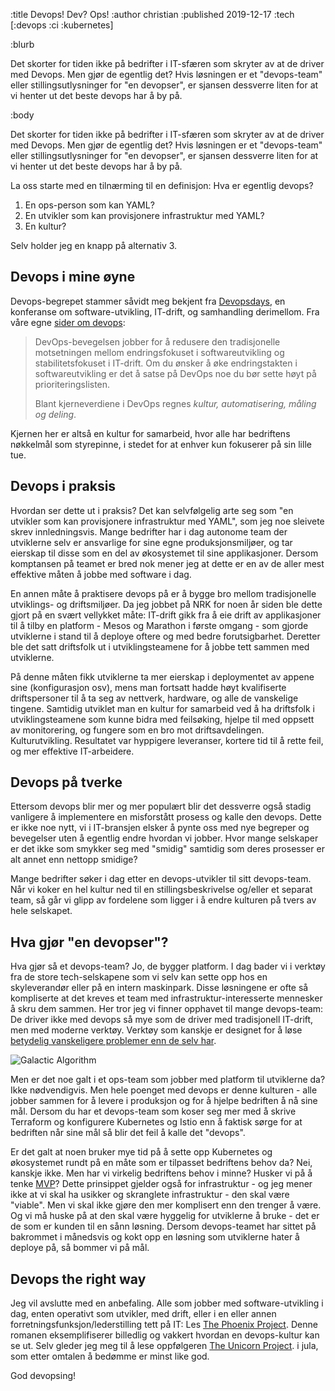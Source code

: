 :title Devops! Dev? Ops!
:author christian
:published 2019-12-17
:tech [:devops :ci :kubernetes]

:blurb

Det skorter for tiden ikke på bedrifter i IT-sfæren som skryter av at de driver
med Devops. Men gjør de egentlig det? Hvis løsningen er et "devops-team" eller
stillingsutlysninger for "en devopser", er sjansen dessverre liten for at vi
henter ut det beste devops har å by på.

:body

Det skorter for tiden ikke på bedrifter i IT-sfæren som skryter av at de driver
med Devops. Men gjør de egentlig det? Hvis løsningen er et "devops-team" eller
stillingsutlysninger for "en devopser", er sjansen dessverre liten for at vi
henter ut det beste devops har å by på.

La oss starte med en tilnærming til en definisjon: Hva er egentlig devops?

1. En ops-person som kan YAML?
2. En utvikler som kan provisjonere infrastruktur med YAML?
3. En kultur?

Selv holder jeg en knapp på alternativ 3.

## Devops i mine øyne

Devops-begrepet stammer såvidt meg bekjent fra
[Devopsdays](https://devopsdays.org/about), en konferanse om software-utvikling,
IT-drift, og samhandling derimellom. Fra våre egne [sider om devops](/devops/):

> DevOps-bevegelsen jobber for å redusere den tradisjonelle motsetningen mellom
> endringsfokuset i softwareutvikling og stabilitetsfokuset i IT-drift. Om du
> ønsker å øke endringstakten i softwareutvikling er det å satse på DevOps noe
> du bør sette høyt på prioriteringslisten.
>
> Blant kjerneverdiene i DevOps regnes _kultur, automatisering, måling og
> deling_.

Kjernen her er altså en kultur for samarbeid, hvor alle har bedriftens nøkkelmål
som styrepinne, i stedet for at enhver kun fokuserer på sin lille tue.

## Devops i praksis

Hvordan ser dette ut i praksis? Det kan selvfølgelig arte seg som "en utvikler
som kan provisjonere infrastruktur med YAML", som jeg noe sleivete skrev
innledningsvis. Mange bedrifter har i dag autonome team der utviklerne selv er
ansvarlige for sine egne produksjonsmiljøer, og tar eierskap til disse som en
del av økosystemet til sine applikasjoner. Dersom komptansen på teamet er bred
nok mener jeg at dette er en av de aller mest effektive måten å jobbe med
software i dag.

En annen måte å praktisere devops på er å bygge bro mellom tradisjonelle
utviklings- og driftsmiljøer. Da jeg jobbet på NRK for noen år siden ble dette
gjort på en svært vellykket måte: IT-drift gikk fra å eie drift av applikasjoner
til å tilby en platform - Mesos og Marathon i første omgang - som gjorde
utviklerne i stand til å deploye oftere og med bedre forutsigbarhet. Deretter
ble det satt driftsfolk ut i utviklingsteamene for å jobbe tett sammen med
utviklerne.

På denne måten fikk utviklerne ta mer eierskap i deploymentet av appene sine
(konfigurasjon osv), mens man fortsatt hadde høyt kvalifiserte driftspersoner
til å ta seg av nettverk, hardware, og alle de vanskelige tingene. Samtidig
utviklet man en kultur for samarbeid ved å ha driftsfolk i utviklingsteamene som
kunne bidra med feilsøking, hjelpe til med oppsett av monitorering, og fungere
som en bro mot driftsavdelingen. Kulturutvikling. Resultatet var hyppigere
leveranser, kortere tid til å rette feil, og mer effektive IT-arbeidere.

## Devops på tverke

Ettersom devops blir mer og mer populært blir det dessverre også stadig
vanligere å implementere en misforstått prosess og kalle den devops. Dette er
ikke noe nytt, vi i IT-bransjen elsker å pynte oss med nye begreper og
bevegelser uten å egentlig endre hvordan vi jobber. Hvor mange selskaper er det
ikke som smykker seg med "smidig" samtidig som deres prosesser er alt annet enn
nettopp smidige?

Mange bedrifter søker i dag etter en devops-utvikler til sitt devops-team. Når
vi koker en hel kultur ned til en stillingsbeskrivelse og/eller et separat team,
så går vi glipp av fordelene som ligger i å endre kulturen på tvers av hele
selskapet.

## Hva gjør "en devopser"?

Hva gjør så et devops-team? Jo, de bygger platform. I dag bader vi i verktøy fra
de store tech-selskapene som vi selv kan sette opp hos en skyleverandør eller på
en intern maskinpark. Disse løsningene er ofte så kompliserte at det kreves et
team med infrastruktur-interesserte mennesker å skru dem sammen. Her tror jeg vi
finner opphavet til mange devops-team: De driver ikke med devops så mye som de
driver med tradisjonell IT-drift, men med moderne verktøy. Verktøy som kanskje
er designet for å løse [betydelig vanskeligere problemer enn de selv
har](https://mobile.twitter.com/Carnage4Life/status/1205664370920833025).

![Galactic Algorithm](/images/galactic-algorithm.jpg)

Men er det noe galt i et ops-team som jobber med platform til utviklerne da?
Ikke nødvendigvis. Men hele poenget med devops er denne kulturen - alle jobber
sammen for å levere i produksjon og for å hjelpe bedriften å nå sine mål. Dersom
du har et devops-team som koser seg mer med å skrive Terraform og konfigurere
Kubernetes og Istio enn å faktisk sørge for at bedriften når sine mål så blir
det feil å kalle det "devops".

Er det galt at noen bruker mye tid på å sette opp Kubernetes og økosystemet
rundt på en måte som er tilpasset bedriftens behov da? Nei, kanskje ikke. Men
har vi virkelig bedriftens behov i minne? Husker vi på å tenke
[MVP](https://en.wikipedia.org/wiki/Minimum_viable_product)? Dette prinsippet
gjelder også for infrastruktur - og jeg mener ikke at vi skal ha usikker og
skranglete infrastruktur - den skal være "viable". Men vi skal ikke gjøre den
mer komplisert enn den trenger å være. Og vi må huske på at den skal være
hyggelig for utviklerne å bruke - det er de som er kunden til en sånn løsning.
Dersom devops-teamet har sittet på bakrommet i månedsvis og kokt opp en løsning
som utviklerne hater å deploye på, så bommer vi på mål.

## Devops the right way

Jeg vil avslutte med en anbefaling. Alle som jobber med software-utvikling i
dag, enten operativt som utvikler, med drift, eller i en eller annen
forretningsfunksjon/lederstilling tett på IT: Les [The Phoenix
Project](https://www.amazon.com/Phoenix-Project-DevOps-Helping-Business/dp/0988262592).
Denne romanen eksemplifiserer billedlig og vakkert hvordan en devops-kultur kan
se ut. Selv gleder jeg meg til å lese oppfølgeren [The Unicorn
Project](https://www.amazon.com/Unicorn-Project-Developers-Disruption-Thriving-ebook/dp/B07QT9QR41).
i jula, som etter omtalen å bedømme er minst like god.

God devopsing!
